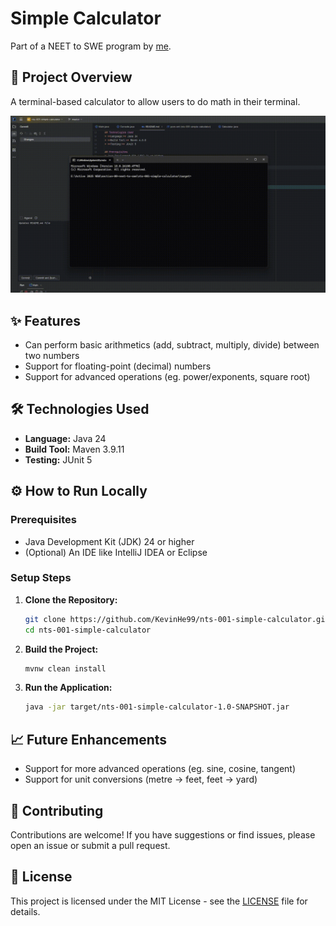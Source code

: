 # Simple Calculator
Part of a NEET to SWE program by [me](https://github.com/kevinhe99).

## 🚀 Project Overview
A terminal-based calculator to allow users to do math in their terminal.

![Demonstration of the application](/public/output.gif)

## ✨ Features
* Can perform basic arithmetics (add, subtract, multiply, divide) between two numbers
* Support for floating-point (decimal) numbers 
* Support for advanced operations (eg. power/exponents, square root)

## 🛠️ Technologies Used
* **Language:** Java 24
* **Build Tool:** Maven 3.9.11
* **Testing:** JUnit 5

## ⚙️ How to Run Locally

### Prerequisites
* Java Development Kit (JDK) 24 or higher
* (Optional) An IDE like IntelliJ IDEA or Eclipse

### Setup Steps

1.  **Clone the Repository:**
    ```bash
    git clone https://github.com/KevinHe99/nts-001-simple-calculator.git
    cd nts-001-simple-calculator
    ```
    
2. **Build the Project:**
    ```bash
    mvnw clean install
    ```

3.  **Run the Application:**
    ```bash
    java -jar target/nts-001-simple-calculator-1.0-SNAPSHOT.jar
    ```

## 📈 Future Enhancements
* Support for more advanced operations (eg. sine, cosine, tangent)
* Support for unit conversions (metre -> feet, feet -> yard)

## 🤝 Contributing
Contributions are welcome! If you have suggestions or find issues, please open an issue or submit a pull request.

## 📄 License
This project is licensed under the MIT License - see the [LICENSE](LICENSE.md) file for details.